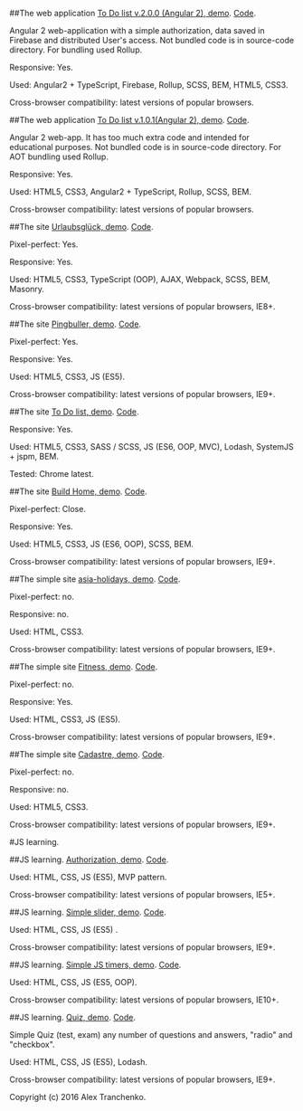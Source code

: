 ##The web application [To Do list v.2.0.0 (Angular 2), demo]( https://sash-ua.github.io/todo-A2-v2.0.0 ). [Code]( https://github.com/sash-ua/sash-ua.github.io/tree/master/todo-A2-v2.0.0 ).
 
Angular 2 web-application with a simple authorization, data saved in Firebase and distributed User's access. Not bundled code is in source-code directory. For bundling used Rollup.

Responsive: Yes.

Used:  Angular2 + TypeScript, Firebase, Rollup, SCSS, BEM, HTML5, CSS3. 

Cross-browser compatibility: latest versions of popular browsers.

##The web application [To Do list v.1.0.1(Angular 2), demo]( https://sash-ua.github.io/todo-angular2 ). [Code]( https://github.com/sash-ua/sash-ua.github.io/tree/master/todo-angular2 ).
 
Angular 2 web-app. It has too much extra code and intended for educational purposes. Not bundled code is in source-code directory. For AOT bundling used Rollup.

Responsive: Yes.

Used: HTML5, CSS3, Angular2 + TypeScript, Rollup, SCSS, BEM. 

Cross-browser compatibility: latest versions of popular browsers.

##The site [Urlaubsglück, demo](https://sash-ua.github.io/urlaubTemp/index.html ). [Code]( https://github.com/sash-ua/sash-ua.github.io/tree/master/urlaubTemp ).
 
Pixel-perfect: Yes.

Responsive: Yes.

Used: HTML5, CSS3, TypeScript (OOP), AJAX, Webpack, SCSS, BEM, Masonry. 

Cross-browser compatibility: latest versions of popular browsers, IE8+.

##The site [Pingbuller, demo](https://sash-ua.github.io/pingbuller/index.html ). [Code]( https://github.com/sash-ua/sash-ua.github.io/tree/master/pingbuller ).
 
Pixel-perfect: Yes.

Responsive: Yes.

Used: HTML5, CSS3, JS (ES5). 

Cross-browser compatibility: latest versions of popular browsers, IE9+.

##The site [To Do list, demo](https://sash-ua.github.io/todo/index.html ). [Code]( https://github.com/sash-ua/sash-ua.github.io/tree/master/todo ).

Responsive: Yes.
 
Used: HTML5, CSS3, SASS / SCSS, JS (ES6, OOP, MVC), Lodash, SystemJS + jspm, BEM. 

Tested: Chrome latest.

##The site [Build Home, demo](https://sash-ua.github.io/build-home/index.html ). [Code]( https://github.com/sash-ua/sash-ua.github.io/tree/master/build-home ).
 
Pixel-perfect: Close.

Responsive: Yes.

Used: HTML5, CSS3, JS (ES6, OOP), SCSS, BEM. 

Cross-browser compatibility: latest versions of popular browsers, IE9+.

##The simple site [asia-holidays, demo](https://sash-ua.github.io/asia-holidays/index.html ). [Code]( https://github.com/sash-ua/sash-ua.github.io/tree/master/asia-holidays ).

Pixel-perfect: no.

Responsive: no.

Used: HTML, CSS3. 

Cross-browser compatibility: latest versions of popular browsers, IE9+.

##The simple site [Fitness, demo](https://sash-ua.github.io/fitness/index.html ). [Code]( https://github.com/sash-ua/sash-ua.github.io/tree/master/fitness ).

Pixel-perfect: no.

Responsive: Yes.

Used: HTML, CSS3, JS (ES5). 

Cross-browser compatibility: latest versions of popular browsers, IE9+.

##The simple site [Cadastre, demo](https://sash-ua.github.io/Cadastre/index.html ). [Code]( https://github.com/sash-ua/sash-ua.github.io/tree/master/Cadastre ).

Pixel-perfect: no.

Responsive: no.

Used: HTML5, CSS3. 

Cross-browser compatibility: latest versions of popular browsers, IE9+.



#JS learning.

##JS learning. [Authorization, demo](https://sash-ua.github.io/authorization/index.html ). [Code]( https://github.com/sash-ua/sash-ua.github.io/tree/master/authorization ).

Used: HTML, CSS, JS (ES5), MVP pattern. 

Cross-browser compatibility: latest versions of popular browsers, IE5+.

##JS learning. [Simple slider, demo](https://sash-ua.github.io/slider/index.html ). [Code]( https://github.com/sash-ua/sash-ua.github.io/tree/master/slider ).

Used: HTML, CSS, JS (ES5) .

Cross-browser compatibility: latest versions of popular browsers, IE9+.

##JS learning. [Simple JS timers, demo](https://sash-ua.github.io/timers/index.html ). [Code]( https://github.com/sash-ua/sash-ua.github.io/tree/master/timers ).

Used: HTML, CSS, JS (ES5, OOP). 

Cross-browser compatibility: latest versions of popular browsers, IE10+.


##JS learning. [Quiz, demo](https://sash-ua.github.io/exam/index.html ). [Code]( https://github.com/sash-ua/sash-ua.github.io/tree/master/exam ).

Simple Quiz (test, exam) any number of questions and answers, "radio" and "checkbox".

Used: HTML, CSS, JS (ES5), Lodash.

Cross-browser compatibility: latest versions of popular browsers, IE9+.





Copyright (c) 2016 Alex Tranchenko.
